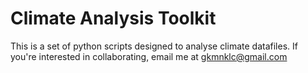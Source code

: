 # Climate Analysis Toolkit

This is a set of python scripts designed to analyse climate datafiles.
If you're interested in collaborating, email me at gkmnklc@gmail.com
